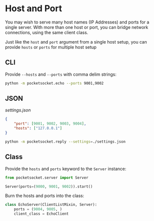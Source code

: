 # Host and Port

You may wish to serve many host names (IP Addresses) and ports for a single server. With more than one host or port, you can bridge network connections, using the same client class.

Just like the `host` and `port` argument from a single host setup, you can provide `hosts` or `ports` for multiple host setup

## CLI

Provide `--hosts` and `--ports` with comma delim strings:

```bash
python -m pocketsocket.echo --ports 9001,9002
```

## JSON

_settings.json_

```json
{
    "port": [9001, 9002, 9003, 9004],
    "hosts": ["127.0.0.1"]
}
```

```bash
python -m pocketsocket.reply --settings=./settings.json
```

## Class

Provide the `hosts` and `ports` keyword to the `Server` instance:

```py
from pocketsocket.server import Server

Server(ports=(9000, 9001, 9002)).start()
```

Burn the hosts and ports into the class:

```python
class EchoServer(ClientListMixin, Server):
    ports = (9004, 9005, )
    client_class = EchoClient
```
